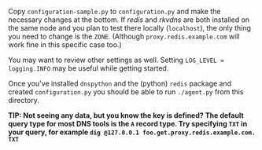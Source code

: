 Copy `configuration-sample.py` to `configuration.py` and make the necessary changes at the bottom. If _redis_ and _rkvdns_
are both installed on the same node and you plan to test there locally (`localhost`), the only thing you need to change is the `ZONE`.
(Although `proxy.redis.example.com` will work fine in this specific case too.)

You may want
to review other settings as well. Setting `LOG_LEVEL = logging.INFO` may be useful while getting started.

Once you've installed `dnspython` and the (python) `redis` package and created `configuration.py` you should be able
to run `./agent.py` from this directory.

**TIP: Not seeing any data, but you know the key is defined? The default query type for most DNS tools is the `A` record type.
Try specifying `TXT` in your query, for example `dig @127.0.0.1 foo.get.proxy.redis.example.com. TXT`**
